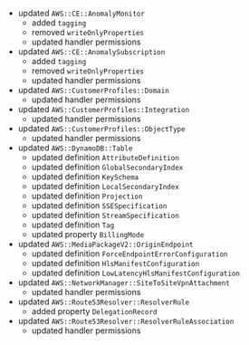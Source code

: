 - updated `AWS::CE::AnomalyMonitor`
  - added `tagging`
  - removed `writeOnlyProperties`
  - updated handler permissions
- updated `AWS::CE::AnomalySubscription`
  - added `tagging`
  - removed `writeOnlyProperties`
  - updated handler permissions
- updated `AWS::CustomerProfiles::Domain`
  - updated handler permissions
- updated `AWS::CustomerProfiles::Integration`
  - updated handler permissions
- updated `AWS::CustomerProfiles::ObjectType`
  - updated handler permissions
- updated `AWS::DynamoDB::Table`
  - updated definition `AttributeDefinition`
  - updated definition `GlobalSecondaryIndex`
  - updated definition `KeySchema`
  - updated definition `LocalSecondaryIndex`
  - updated definition `Projection`
  - updated definition `SSESpecification`
  - updated definition `StreamSpecification`
  - updated definition `Tag`
  - updated property `BillingMode`
- updated `AWS::MediaPackageV2::OriginEndpoint`
  - updated definition `ForceEndpointErrorConfiguration`
  - updated definition `HlsManifestConfiguration`
  - updated definition `LowLatencyHlsManifestConfiguration`
- updated `AWS::NetworkManager::SiteToSiteVpnAttachment`
  - updated handler permissions
- updated `AWS::Route53Resolver::ResolverRule`
  - added property `DelegationRecord`
- updated `AWS::Route53Resolver::ResolverRuleAssociation`
  - updated handler permissions
